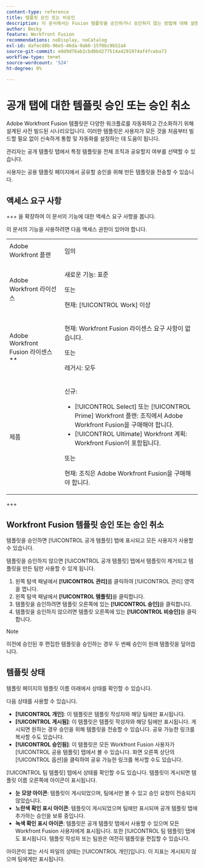 ```yaml
---
content-type: reference
title: 템플릿 승인 또는 비승인
description: 이 문서에서는 Fusion 템플릿을 승인하거나 승인하지 않는 방법에 대해 설명합니다.
author: Becky
feature: Workfront Fusion
recommendations: noDisplay, noCatalog
exl-id: dafecd8b-96e5-46da-9ab6-15f0bc9b52a4
source-git-commit: e0d9d76ab2cbd8bd277514a4291974af4fceba73
workflow-type: tm+mt
source-wordcount: '524'
ht-degree: 0%

---
```


# 공개 탭에 대한 템플릿 승인 또는 승인 취소

Adobe Workfront Fusion 템플릿은 다양한 워크플로를 자동화하고 간소화하기 위해 설계된 사전 빌드된 시나리오입니다. 이러한 템플릿은 사용자가 모든 것을 처음부터 빌드할 필요 없이 신속하게 통합 및 자동화를 설정하는 데 도움이 됩니다.

관리자는 공개 템플릿 탭에서 특정 템플릿을 전체 조직과 공유할지 여부를 선택할 수 있습니다.

사용자는 공용 템플릿 페이지에서 공유할 승인을 위해 만든 템플릿을 전송할 수 있습니다. <!--do the have to be requested or can an admin just choose to approve?-->

## 액세스 요구 사항

+++ 을 확장하여 이 문서의 기능에 대한 액세스 요구 사항을 봅니다.

이 문서의 기능을 사용하려면 다음 액세스 권한이 있어야 합니다.

<table style="table-layout:auto">
  <col>
  <col>
  <tbody>
    <tr>
      <td role="rowheader">Adobe Workfront 플랜</td>
      <td><p>임의</p></td>
    </tr>
    <tr data-mc-conditions="">
      <td role="rowheader">Adobe Workfront 라이선스</td>
      <td><p>새로운 기능: 표준</p><p>또는</p><p>현재: [!UICONTROL Work] 이상</p></td>
    </tr>
    <tr>
      <td role="rowheader">Adobe Workfront Fusion 라이센스**</td>
      <td>
        <p>현재: Workfront Fusion 라이센스 요구 사항이 없습니다.</p>
        <p>또는</p>
        <p>레거시: 모두</p>
      </td>
    </tr>
    <tr>
      <td role="rowheader">제품</td>
      <td>
        <p>신규:</p>
        <ul>
          <li>[!UICONTROL Select] 또는 [!UICONTROL Prime] Workfront 플랜: 조직에서 Adobe Workfront Fusion을 구매해야 합니다.</li>
          <li>[!UICONTROL Ultimate] Workfront 계획: Workfront Fusion이 포함됩니다.</li>
        </ul>
        <p>또는</p>
        <p>현재: 조직은 Adobe Workfront Fusion을 구매해야 합니다.</p>
      </td>
    </tr>
  </tbody>
</table>

<!--
For more detail about the information in this table, see [Access requirements in Workfront documentation](/help/quicksilver/administration-and-setup/add-users/access-levels-and-object-permissions/access-level-requirements-in-documentation.md). 

For information on Adobe Workfront Fusion licenses, see [Adobe Workfront Fusion licenses](../../workfront-fusion/get-started/license-automation-vs-integration.md).-->

+++

## Workfront Fusion 템플릿 승인 또는 승인 취소

템플릿을 승인하면 [!UICONTROL 공개 템플릿] 탭에 표시되고 모든 사용자가 사용할 수 있습니다.

템플릿을 승인하지 않으면 [!UICONTROL 공개 템플릿] 탭에서 템플릿이 제거되고 템플릿을 만든 팀만 사용할 수 있게 됩니다.

1. 왼쪽 탐색 패널에서 **[!UICONTROL 관리]**&#x200B;를 클릭하여 [!UICONTROL 관리] 영역을 엽니다.
1. 왼쪽 탐색 패널에서 **[!UICONTROL 템플릿]**&#x200B;을 클릭합니다.
1. 템플릿을 승인하려면 템플릿 오른쪽에 있는 **[!UICONTROL 승인]**&#x200B;을 클릭합니다.
1. 템플릿을 승인하지 않으려면 템플릿 오른쪽에 있는 **[!UICONTROL 비승인]**&#x200B;을 클릭합니다.

>[!NOTE]
>
>이전에 승인된 후 편집한 템플릿을 승인하는 경우 두 번째 승인이 원래 템플릿을 덮어씁니다.


## 템플릿 상태

템플릿 페이지의 템플릿 이름 아래에서 상태를 확인할 수 있습니다.

다음 상태를 사용할 수 있습니다.

* **[!UICONTROL 개인]**: 이 템플릿은 템플릿 작성자와 해당 팀에만 표시됩니다.
* **[!UICONTROL 게시됨]**: 이 템플릿은 템플릿 작성자와 해당 팀에만 표시됩니다. 게시되면 원하는 경우 승인을 위해 템플릿을 전송할 수 있습니다. 공유 가능한 링크를 복사할 수도 있습니다.
* **[!UICONTROL 승인됨]**: 이 템플릿은 모든 Workfront Fusion 사용자가 [!UICONTROL 공용 템플릿] 탭에서 볼 수 있습니다. 화면 오른쪽 상단의 [!UICONTROL 옵션]을 클릭하여 공유 가능한 링크를 복사할 수도 있습니다.

[!UICONTROL 팀 템플릿] 탭에서 상태를 확인할 수도 있습니다. 템플릿이 게시되면 템플릿 이름 오른쪽에 아이콘이 표시됩니다.

* **눈 모양 아이콘**: 템플릿이 게시되었으며, 팀에서만 볼 수 있고 승인 요청이 전송되지 않았습니다.
* **노란색 확인 표시 아이콘**: 템플릿이 게시되었으며 팀에만 표시되며 공개 템플릿 탭에 추가하는 승인을 보류 중입니다.
* **녹색 확인 표시 아이콘**: 템플릿은 공개 템플릿 탭에서 사용할 수 있으며 모든 Workfront Fusion 사용자에게 표시됩니다. 또한 [!UICONTROL 팀 템플릿] 탭에도 표시됩니다. 템플릿 작성자 또는 팀원은 여전히 템플릿을 편집할 수 있습니다.

아이콘이 없는 서식 파일의 상태는 [!UICONTROL 개인]입니다. 이 지표는 게시되지 않으며 팀에게만 표시됩니다.


<!--

## Questions about how this works

Editing

1. If an admin edits a template, do they have to publish again? ... Do they have to approve again?
1. What does publishing actually do?
1. Does a user have to submit for approval to share on the Public tab or can admin go through and approve/reject which ones they want? 
1. What is the admin approving? Does a user have to submit it for approval? 



What does "Publishing" mean?
What does "Approving" mean?
If an admin edits a template, do they have to publish again? ... Do they have to approve again?
Does a user have to submit for approval to share on the Public tab or can admin go through and approve/reject which ones they want? 
What is the admin approving? Does a user have to submit it for approval?

-->
